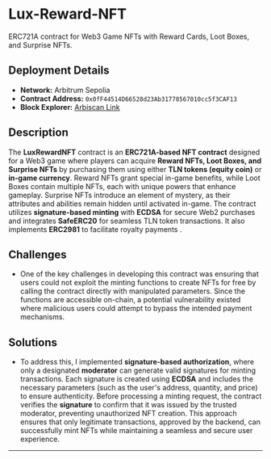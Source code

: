 # Lux-Reward-NFT
ERC721A contract for Web3 Game NFTs with Reward Cards, Loot Boxes, and Surprise NFTs.

## Deployment Details  
- **Network:** Arbitrum Sepolia  
- **Contract Address:** `0x0fF44514D66528d23Ab31778567010cc5f3CAF13`  
- **Block Explorer:** [Arbiscan Link](https://sepolia.arbiscan.io/address/0x0fF44514D66528d23Ab31778567010cc5f3CAF13#code)

## Description  
The **LuxRewardNFT** contract is an **ERC721A-based NFT contract** designed for a Web3 game where players can acquire **Reward NFTs, Loot Boxes, and Surprise NFTs** by purchasing them using either **TLN tokens (equity coin)** or **in-game currency**. Reward NFTs grant special in-game benefits, while Loot Boxes contain multiple NFTs, each with unique powers that enhance gameplay. Surprise NFTs introduce an element of mystery, as their attributes and abilities remain hidden until activated in-game. The contract utilizes **signature-based minting** with **ECDSA** for secure Web2 purchases and integrates **SafeERC20** for seamless TLN token transactions. It also implements **ERC2981** to facilitate royalty payments .

## Challenges 
- One of the key challenges in developing this contract was ensuring that users could not exploit the minting functions to create NFTs for free by calling the contract directly with manipulated parameters. Since the functions are accessible on-chain, a potential vulnerability existed where malicious users could attempt to bypass the intended payment mechanisms.  

## Solutions
- To address this, I implemented **signature-based authorization**, where only a designated **moderator** can generate valid signatures for minting transactions. 
  Each signature is created using **ECDSA** and includes the necessary parameters (such as the user's address, quantity, and price) to ensure authenticity. Before 
  processing a minting request, the contract verifies the **signature** to confirm that it was issued by the trusted moderator, preventing unauthorized NFT creation. 
  This approach ensures that only legitimate transactions, approved by the backend, can successfully mint NFTs while maintaining a seamless and secure user 
  experience.  

 --- 
